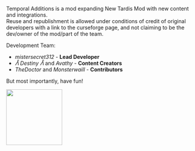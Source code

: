 <p>Temporal Additions is a mod expanding New Tardis Mod with new content and integrations.<br>
Reuse and republishment is allowed under conditions of credit of original developers with a link to the curseforge page, and not claiming to be the dev/owner of the mod/part of the team.<p/>

Development Team:<br>
* <i>mistersecret312</i> - <b>Lead Developer</b><br>
* <i>ᐰ Destiny ᐰ</i> and <i>Avathy</i> - <b>Content Creators</b><br>
* <i>TheDoctor</i> and <i>Monsterwaill</i> - <b>Contributors</b>

But most importantly, have fun!

<a href="https://discord.gg/xdPBseQWKK"><img src="https://cdn.discordapp.com/attachments/927582814042488913/1092827526654595152/join-discord-png-10.png" width="150px"></img></a>
<p/>
